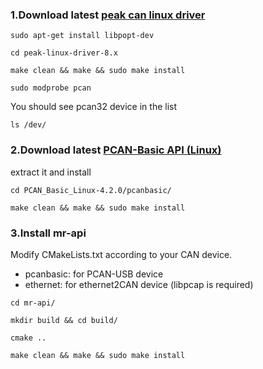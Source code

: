 ### 1.Download latest [peak can linux driver](https://www.peak-system.com/fileadmin/media/linux/index.htm#download "peak can linux driver") 
`sudo apt-get install libpopt-dev`

`cd peak-linux-driver-8.x`

`make clean && make && sudo make install`

`sudo modprobe pcan`

You should see pcan32 device in the list

`ls /dev/`

### 2.Download latest [PCAN-Basic API (Linux)](https://www.peak-system.com/Support.55.0.html?&L=1 "PCAN-Basic API (Linux)")
extract it and install

`cd PCAN_Basic_Linux-4.2.0/pcanbasic/`

`make clean && make && sudo make install`

### 3.Install mr-api
Modify CMakeLists.txt according to your CAN device.
- pcanbasic: for PCAN-USB device
- ethernet: for ethernet2CAN device (libpcap is required)

`cd mr-api/`

`mkdir build && cd build/`

`cmake ..`

`make clean && make && sudo make install`
